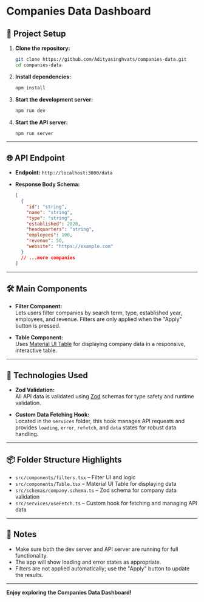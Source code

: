 # Companies Data Dashboard

## 🚀 Project Setup

1. **Clone the repository:**

   ```bash
   git clone https://github.com/Adityasinghvats/companies-data.git
   cd companies-data
   ```

2. **Install dependencies:**

   ```bash
   npm install
   ```

3. **Start the development server:**

   ```bash
   npm run dev
   ```

4. **Start the API server:**
   ```bash
   npm run server
   ```

---

## 🌐 API Endpoint

- **Endpoint:** `http://localhost:3000/data`
- **Response Body Schema:**

  ```json
  [
    {
      "id": "string",
      "name": "string",
      "type": "string",
      "established": 2020,
      "headquarters": "string",
      "employees": 100,
      "revenue": 50,
      "website": "https://example.com"
    }
    // ...more companies
  ]
  ```

---

## 🛠️ Main Components

- **Filter Component:**  
  Lets users filter companies by search term, type, established year, employees, and revenue. Filters are only applied when the "Apply" button is pressed.

- **Table Component:**  
  Uses [Material UI Table](https://mui.com/material-ui/react-table/) for displaying company data in a responsive, interactive table.

---

## 🧩 Technologies Used

- **Zod Validation:**  
  All API data is validated using [Zod](https://zod.dev/) schemas for type safety and runtime validation.

- **Custom Data Fetching Hook:**  
  Located in the `services` folder, this hook manages API requests and provides `loading`, `error`, `refetch`, and `data` states for robust data handling.

---

## 📦 Folder Structure Highlights

- `src/components/filters.tsx` – Filter UI and logic
- `src/components/Table.tsx` – Material UI Table for displaying data
- `src/schemas/company.schema.ts` – Zod schema for company data validation
- `src/services/useFetch.ts` – Custom hook for fetching and managing API data

---

## 📝 Notes

- Make sure both the dev server and API server are running for full functionality.
- The app will show loading and error states as appropriate.
- Filters are not applied automatically; use the "Apply" button to update the results.

---

**Enjoy exploring the Companies Data Dashboard!**
